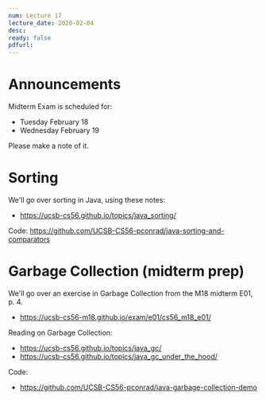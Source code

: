 ```yaml
---
num: Lecture 17
lecture_date: 2020-02-04
desc:
ready: false
pdfurl:
---
```

# Announcements

Midterm Exam is scheduled for:
* Tuesday February 18
* Wednesday February 19

Please make a note of it.

# Sorting

We'll go over sorting in Java, using these notes:

* <https://ucsb-cs56.github.io/topics/java_sorting/>

Code: <https://github.com/UCSB-CS56-pconrad/java-sorting-and-comparators>

# Garbage Collection (midterm prep)

We'll go over an exercise in Garbage Collection from the M18 midterm E01, p. 4.

* <https://ucsb-cs56-m18.github.io/exam/e01/cs56_m18_e01/>

Reading on Garbage Collection:

* <https://ucsb-cs56.github.io/topics/java_gc/>
* <https://ucsb-cs56.github.io/topics/java_gc_under_the_hood/>

Code: 

* <https://github.com/UCSB-CS56-pconrad/java-garbage-collection-demo>
